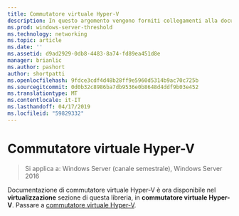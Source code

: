 ```yaml
---
title: Commutatore virtuale Hyper-V
description: In questo argomento vengono forniti collegamenti alla documentazione di commutatore virtuale Hyper-V per Windows Server 2016.
ms.prod: windows-server-threshold
ms.technology: networking
ms.topic: article
ms.date: ''
ms.assetid: d9ad2929-0db8-4483-8a74-fd89ea451d8e
manager: brianlic
ms.author: pashort
author: shortpatti
ms.openlocfilehash: 9fdce3cdf4d48b28ff9e5960d5314b9ac70c725b
ms.sourcegitcommit: 0d0b32c8986ba7db9536e0b8648d4ddf9b03e452
ms.translationtype: MT
ms.contentlocale: it-IT
ms.lasthandoff: 04/17/2019
ms.locfileid: "59829332"
---
```

# <a name="hyper-v-virtual-switch"></a>Commutatore virtuale Hyper-V

>Si applica a: Windows Server (canale semestrale), Windows Server 2016

Documentazione di commutatore virtuale Hyper-V è ora disponibile nel **virtualizzazione** sezione di questa libreria, in **commutatore virtuale Hyper-V**. Passare a [commutatore virtuale Hyper-V](https://docs.microsoft.com/windows-server/virtualization/hyper-v-virtual-switch/hyper-v-virtual-switch).